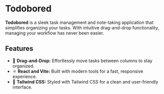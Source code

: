 # Todobored

**Todobored** is a sleek task management and note-taking application that simplifies organizing your tasks. With intuitive drag-and-drop functionality, managing your workflow has never been easier.

## Features

- 🚀 **Drag-and-Drop:** Effortlessly move tasks between columns to stay organized.
- ⚛️ **React and Vite:** Built with modern tools for a fast, responsive experience.
- 🎨 **Tailwind CSS:** Styled with Tailwind CSS for a clean and user-friendly interface.
